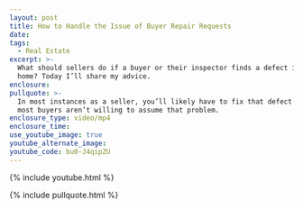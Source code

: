 ```yaml
---
layout: post
title: How to Handle the Issue of Buyer Repair Requests
date:
tags:
  - Real Estate
excerpt: >-
  What should sellers do if a buyer or their inspector finds a defect in their
  home? Today I’ll share my advice.
enclosure:
pullquote: >-
  In most instances as a seller, you’ll likely have to fix that defect because
  most buyers aren’t willing to assume that problem.
enclosure_type: video/mp4
enclosure_time:
use_youtube_image: true
youtube_alternate_image:
youtube_code: bu0-J4qipZU
---
```


{% include youtube.html %}

{% include pullquote.html %}